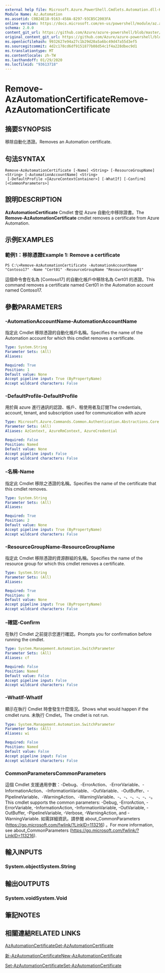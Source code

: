 ```yaml
---
external help file: Microsoft.Azure.PowerShell.Cmdlets.Automation.dll-Help.xml
Module Name: Az.Automation
ms.assetid: C0B24E18-9163-458A-8297-93CB5C2003FA
online version: https://docs.microsoft.com/en-us/powershell/module/az.automation/remove-azautomationcertificate
schema: 2.0.0
content_git_url: https://github.com/Azure/azure-powershell/blob/master/src/Automation/Automation/help/Remove-AzAutomationCertificate.md
original_content_git_url: https://github.com/Azure/azure-powershell/blob/master/src/Automation/Automation/help/Remove-AzAutomationCertificate.md
ms.openlocfilehash: 9932627e94a27c1b29d20a5a6bc49d47a55d3ef5
ms.sourcegitcommit: 4d2c178cd6df9151877b08d54c1f4a228dbec9d1
ms.translationtype: MT
ms.contentlocale: zh-TW
ms.lasthandoff: 01/29/2020
ms.locfileid: "93613718"
---
```

# <span data-ttu-id="2181a-101">Remove-AzAutomationCertificate</span><span class="sxs-lookup"><span data-stu-id="2181a-101">Remove-AzAutomationCertificate</span></span>

## <span data-ttu-id="2181a-102">摘要</span><span class="sxs-lookup"><span data-stu-id="2181a-102">SYNOPSIS</span></span>
<span data-ttu-id="2181a-103">移除自動化憑證。</span><span class="sxs-lookup"><span data-stu-id="2181a-103">Removes an Automation certificate.</span></span>

## <span data-ttu-id="2181a-104">句法</span><span class="sxs-lookup"><span data-stu-id="2181a-104">SYNTAX</span></span>

```
Remove-AzAutomationCertificate [-Name] <String> [-ResourceGroupName] <String> [-AutomationAccountName] <String>
 [-DefaultProfile <IAzureContextContainer>] [-WhatIf] [-Confirm] [<CommonParameters>]
```

## <span data-ttu-id="2181a-105">說明</span><span class="sxs-lookup"><span data-stu-id="2181a-105">DESCRIPTION</span></span>
<span data-ttu-id="2181a-106">**AzAutomationCertificate** Cmdlet 會從 Azure 自動化中移除證書。</span><span class="sxs-lookup"><span data-stu-id="2181a-106">The **Remove-AzAutomationCertificate** cmdlet removes a certificate from Azure Automation.</span></span>

## <span data-ttu-id="2181a-107">示例</span><span class="sxs-lookup"><span data-stu-id="2181a-107">EXAMPLES</span></span>

### <span data-ttu-id="2181a-108">範例1：移除憑證</span><span class="sxs-lookup"><span data-stu-id="2181a-108">Example 1: Remove a certificate</span></span>
```
PS C:\>Remove-AzAutomationCertificate -AutomationAccountName "Contoso17" -Name "Cert01" -ResourceGroupName "ResourceGroup01"
```

<span data-ttu-id="2181a-109">這個命令會在名為 [Contoso17] 的自動化帳戶中移除名為 Cert01 的憑證。</span><span class="sxs-lookup"><span data-stu-id="2181a-109">This command removes a certificate named Cert01 in the Automation account named Contoso17.</span></span>

## <span data-ttu-id="2181a-110">參數</span><span class="sxs-lookup"><span data-stu-id="2181a-110">PARAMETERS</span></span>

### <span data-ttu-id="2181a-111">-AutomationAccountName</span><span class="sxs-lookup"><span data-stu-id="2181a-111">-AutomationAccountName</span></span>
<span data-ttu-id="2181a-112">指定此 Cmdlet 移除憑證的自動化帳戶名稱。</span><span class="sxs-lookup"><span data-stu-id="2181a-112">Specifies the name of the Automation account for which this cmdlet removes a certificate.</span></span>

```yaml
Type: System.String
Parameter Sets: (All)
Aliases:

Required: True
Position: 1
Default value: None
Accept pipeline input: True (ByPropertyName)
Accept wildcard characters: False
```

### <span data-ttu-id="2181a-113">-DefaultProfile</span><span class="sxs-lookup"><span data-stu-id="2181a-113">-DefaultProfile</span></span>
<span data-ttu-id="2181a-114">用於與 azure 進行通訊的認證、帳戶、租使用者及訂閱</span><span class="sxs-lookup"><span data-stu-id="2181a-114">The credentials, account, tenant, and subscription used for communication with azure</span></span>

```yaml
Type: Microsoft.Azure.Commands.Common.Authentication.Abstractions.Core.IAzureContextContainer
Parameter Sets: (All)
Aliases: AzContext, AzureRmContext, AzureCredential

Required: False
Position: Named
Default value: None
Accept pipeline input: False
Accept wildcard characters: False
```

### <span data-ttu-id="2181a-115">-名稱</span><span class="sxs-lookup"><span data-stu-id="2181a-115">-Name</span></span>
<span data-ttu-id="2181a-116">指定此 Cmdlet 移除之憑證的名稱。</span><span class="sxs-lookup"><span data-stu-id="2181a-116">Specifies the name of the certificate that this cmdlet removes.</span></span>

```yaml
Type: System.String
Parameter Sets: (All)
Aliases:

Required: True
Position: 2
Default value: None
Accept pipeline input: True (ByPropertyName)
Accept wildcard characters: False
```

### <span data-ttu-id="2181a-117">-ResourceGroupName</span><span class="sxs-lookup"><span data-stu-id="2181a-117">-ResourceGroupName</span></span>
<span data-ttu-id="2181a-118">指定此 Cmdlet 移除憑證的資源群組的名稱。</span><span class="sxs-lookup"><span data-stu-id="2181a-118">Specifies the name of the resource group for which this cmdlet removes a certificate.</span></span>

```yaml
Type: System.String
Parameter Sets: (All)
Aliases:

Required: True
Position: 0
Default value: None
Accept pipeline input: True (ByPropertyName)
Accept wildcard characters: False
```

### <span data-ttu-id="2181a-119">-確認</span><span class="sxs-lookup"><span data-stu-id="2181a-119">-Confirm</span></span>
<span data-ttu-id="2181a-120">在執行 Cmdlet 之前提示您進行確認。</span><span class="sxs-lookup"><span data-stu-id="2181a-120">Prompts you for confirmation before running the cmdlet.</span></span>

```yaml
Type: System.Management.Automation.SwitchParameter
Parameter Sets: (All)
Aliases: cf

Required: False
Position: Named
Default value: False
Accept pipeline input: False
Accept wildcard characters: False
```

### <span data-ttu-id="2181a-121">-WhatIf</span><span class="sxs-lookup"><span data-stu-id="2181a-121">-WhatIf</span></span>
<span data-ttu-id="2181a-122">顯示在執行 Cmdlet 時會發生什麼情況。</span><span class="sxs-lookup"><span data-stu-id="2181a-122">Shows what would happen if the cmdlet runs.</span></span>
<span data-ttu-id="2181a-123">未執行 Cmdlet。</span><span class="sxs-lookup"><span data-stu-id="2181a-123">The cmdlet is not run.</span></span>

```yaml
Type: System.Management.Automation.SwitchParameter
Parameter Sets: (All)
Aliases: wi

Required: False
Position: Named
Default value: False
Accept pipeline input: False
Accept wildcard characters: False
```

### <span data-ttu-id="2181a-124">CommonParameters</span><span class="sxs-lookup"><span data-stu-id="2181a-124">CommonParameters</span></span>
<span data-ttu-id="2181a-125">這個 Cmdlet 支援通用參數：-Debug、-ErrorAction、-ErrorVariable、-InformationAction、-InformationVariable、-OutVariable、-OutBuffer、-PipelineVariable、-WarningAction、-WarningVariable、-、-、-、-、-、-。</span><span class="sxs-lookup"><span data-stu-id="2181a-125">This cmdlet supports the common parameters: -Debug, -ErrorAction, -ErrorVariable, -InformationAction, -InformationVariable, -OutVariable, -OutBuffer, -PipelineVariable, -Verbose, -WarningAction, and -WarningVariable.</span></span> <span data-ttu-id="2181a-126">如需詳細資訊，請參閱 about_CommonParameters (https://go.microsoft.com/fwlink/?LinkID=113216) 。</span><span class="sxs-lookup"><span data-stu-id="2181a-126">For more information, see about_CommonParameters (https://go.microsoft.com/fwlink/?LinkID=113216).</span></span>

## <span data-ttu-id="2181a-127">輸入</span><span class="sxs-lookup"><span data-stu-id="2181a-127">INPUTS</span></span>

### <span data-ttu-id="2181a-128">System.object</span><span class="sxs-lookup"><span data-stu-id="2181a-128">System.String</span></span>

## <span data-ttu-id="2181a-129">輸出</span><span class="sxs-lookup"><span data-stu-id="2181a-129">OUTPUTS</span></span>

### <span data-ttu-id="2181a-130">System.void</span><span class="sxs-lookup"><span data-stu-id="2181a-130">System.Void</span></span>

## <span data-ttu-id="2181a-131">筆記</span><span class="sxs-lookup"><span data-stu-id="2181a-131">NOTES</span></span>

## <span data-ttu-id="2181a-132">相關連結</span><span class="sxs-lookup"><span data-stu-id="2181a-132">RELATED LINKS</span></span>

[<span data-ttu-id="2181a-133">AzAutomationCertificate</span><span class="sxs-lookup"><span data-stu-id="2181a-133">Get-AzAutomationCertificate</span></span>](./Get-AzAutomationCertificate.md)

[<span data-ttu-id="2181a-134">新-AzAutomationCertificate</span><span class="sxs-lookup"><span data-stu-id="2181a-134">New-AzAutomationCertificate</span></span>](./New-AzAutomationCertificate.md)

[<span data-ttu-id="2181a-135">Set-AzAutomationCertificate</span><span class="sxs-lookup"><span data-stu-id="2181a-135">Set-AzAutomationCertificate</span></span>](./Set-AzAutomationCertificate.md)


